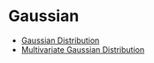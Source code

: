 # Gaussian

- [Gaussian Distribution](./gaussian.md)
- [Multivariate Gaussian Distribution](./multivariate_gaussian.md)
